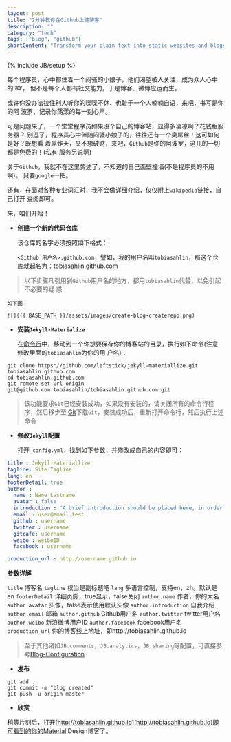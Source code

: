 ```yaml
---
layout: post
title: "2分钟教你在Github上建博客"
description: ""
category: "tech"
tags: ["blog", "github"]
shortContent: "Transform your plain text into static websites and blogs."
---
```

{% include JB/setup %}

每个程序员，心中都住着一个闷骚的小娘子，他们渴望被人关注，成为众人心中的‘神’，
但不是每个人都有社交能力，于是博客、微博应运而生。

或许你没办法拉住别人听你的喋喋不休、也耻于一个人喃喃自语，来吧，书写是你的阿
波罗，记录你荡漾的每一刻心声。

可是问题来了，一个堂堂程序员如果没个自己的博客站，显得多凄凉啊？花钱租服务器？
别逗了，程序员心中伴随闷骚小娘子的，往往还有一个臭屌丝！这可如何是好？既想看
着屌炸天，又不想破财，来吧，`Github`是你的阿波罗，这儿的一切都是免费的！(私有
服务另说啊)

关于`Github`，我就不在这里赘述了，不知道的自己面壁撞墙(不是程序员的不用啊)。
只要`google`一把。

还有，在面对各种专业词汇时，我不会做详细介绍，仅仅附上`wikipedia`链接，自己打开
查阅即可。

来，咱们开始！

* **创建一个新的代码仓库**

    该仓库的名字必须按照如下格式：

    `<Github 用户名>.github.com`，譬如，我的用户名叫`tobiasahlin`，那这个仓库就起名为：tobiasahlin.github.com

> 以下步骤凡引用到`Github`用户名的地方，都用`tobiasahlin`代替，以免引起不必要的疑
    惑

    如下图：

    ![]({{ BASE_PATH }}/assets/images/create-blog-createrepo.png)

* **安装`Jekyll-Materialize`**

    在[命令行](http://zh.wikipedia.org/wiki/%E5%91%BD%E4%BB%A4%E8%A1%8C%E7%95%8C%E9%9D%A2)中，移动到一个你想要保存你的博客站的目录，执行如下命令(注意修改里面的`tobiasahlin`为你的用
    户名)：

```shell
git clone https://github.com/leftstick/jekyll-materiallize.git tobiasahlin.github.com
cd tobiasahlin.github.com
git remote set-url origin git@github.com:tobiasahlin/tobiasahlin.github.com.git
```


> 该功能要求`Git`已经安装成功，如果没有安装的，请关闭所有的命令行程序，然后移步至
    [Git](http://git-scm.com/download/)下载`Git`，安装成功后，重新打开命令行，然后执行上述
    命令

* **修改`Jekyll`配置**

    打开`_config.yml`，找到如下参数，并修改成自己的内容即可：

```yml
title : Jekyll Materiallize
tagline: Site Tagline
lang: en
footerDetail: true
author :
  name : Name Lastname
  avatar : false
  introduction : "A brief introduction should be placed here, in order to make the author known well to the reader"
  email : user@email.test
  github : username
  twitter : username
  gitcafe: username
  weibo : weiboID
  facebook : username

production_url : http://username.github.io
```

**参数详解**

`title` 博客名
`tagline` 权当是副标题吧
`lang` 多语言控制，支持en，zh。默认是en
`footerDetail` 详细页脚，true显示，false关闭
`author.name` 作者，你的大名
`author.avatar` 头像，false表示使用默认头像
`author.introduction` 自我介绍
`author.email` 邮箱
`author.github` Github用户名
`author.twitter` twitter用户名
`author.weibo` 新浪微博用户ID
`author.facebook` facebook用户名
`production_url` 你的博客线上地址，即http://tobiasahlin.github.io

>至于其他诸如`JB.comments`，`JB.analytics`，`JB.sharing`等配置，可直接参考[Blog-Configuration](http://jekyllbootstrap.com/usage/blog-configuration.html)

- **发布**

```shell
git add .
git commit -m "blog created"
git push -u origin master
```

- **欣赏**

稍等片刻后，打开[http://tobiasahlin.github.io](http://tobiasahlin.github.io)即可看到的你的Material Design博客了。
